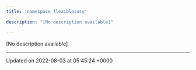```yaml
---
title: 'namespace flexiblesusy'

description: "[No description available]"

---
```







[No description available]






-------------------------------

Updated on 2022-08-03 at 05:45:24 +0000